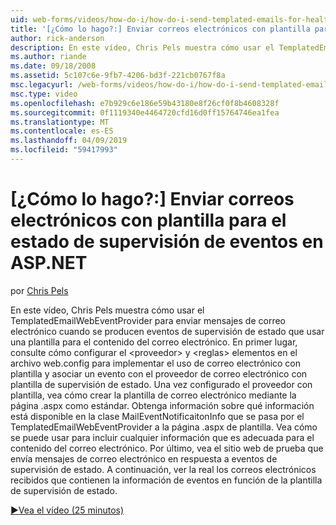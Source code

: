 ```yaml
---
uid: web-forms/videos/how-do-i/how-do-i-send-templated-emails-for-health-monitoring-events-in-aspnet
title: '[¿Cómo lo hago?:] Enviar correos electrónicos con plantilla para supervisar los eventos de ASP.NET de mantenimiento | Microsoft Docs'
author: rick-anderson
description: En este vídeo, Chris Pels muestra cómo usar el TemplatedEmailWebEventProvider para enviar mensajes de correo electrónico cuando se producen eventos de supervisión de estado que utilizan una plantilla para t...
ms.author: riande
ms.date: 09/18/2008
ms.assetid: 5c107c6e-9fb7-4206-bd3f-221cb0767f8a
msc.legacyurl: /web-forms/videos/how-do-i/how-do-i-send-templated-emails-for-health-monitoring-events-in-aspnet
msc.type: video
ms.openlocfilehash: e7b929c6e186e59b43180e8f26cf0f8b4608328f
ms.sourcegitcommit: 0f1119340e4464720cfd16d0ff15764746ea1fea
ms.translationtype: MT
ms.contentlocale: es-ES
ms.lasthandoff: 04/09/2019
ms.locfileid: "59417993"
---
```

# <a name="how-do-i-send-templated-emails-for-health-monitoring-events-in-aspnet"></a>[¿Cómo lo hago?:] Enviar correos electrónicos con plantilla para el estado de supervisión de eventos en ASP.NET

por [Chris Pels](https://twitter.com/chrispels)

En este vídeo, Chris Pels muestra cómo usar el TemplatedEmailWebEventProvider para enviar mensajes de correo electrónico cuando se producen eventos de supervisión de estado que usar una plantilla para el contenido del correo electrónico. En primer lugar, consulte cómo configurar el &lt;proveedor&gt; y &lt;reglas&gt; elementos en el archivo web.config para implementar el uso de correo electrónico con plantilla y asociar un evento con el proveedor de correo electrónico con plantilla de supervisión de estado. Una vez configurado el proveedor con plantilla, vea cómo crear la plantilla de correo electrónico mediante la página .aspx como estándar. Obtenga información sobre qué información está disponible en la clase MailEventNotificaitonInfo que se pasa por el TemplatedEmailWebEventProvider a la página .aspx de plantilla. Vea cómo se puede usar para incluir cualquier información que es adecuada para el contenido del correo electrónico. Por último, vea el sitio web de prueba que envía mensajes de correo electrónico en respuesta a eventos de supervisión de estado. A continuación, ver la real los correos electrónicos recibidos que contienen la información de eventos en función de la plantilla de supervisión de estado.

[&#9654;Vea el vídeo (25 minutos)](https://channel9.msdn.com/Blogs/ASP-NET-Site-Videos/how-do-i-send-templated-emails-for-health-monitoring-events-in-aspnet)
